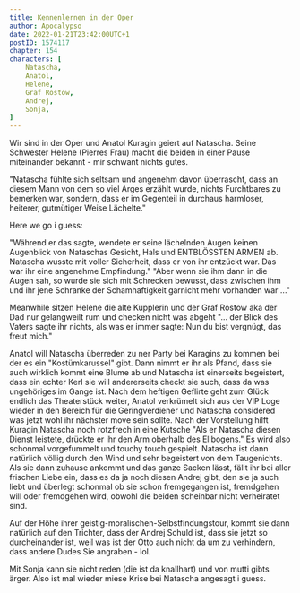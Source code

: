 ```yaml
---
title: Kennenlernen in der Oper
author: Apocalypso
date: 2022-01-21T23:42:00UTC+1
postID: 1574117
chapter: 154
characters: [ 
    Natascha, 
    Anatol,
    Helene,
    Graf Rostow,
    Andrej,
    Sonja,
]
---
```

Wir sind in der Oper und Anatol Kuragin geiert auf Natascha. Seine Schwester Helene (Pierres Frau) macht die beiden in einer Pause miteinander bekannt - mir schwant nichts gutes.

"Natascha fühlte sich seltsam und angenehm davon überrascht, dass an diesem Mann von dem so viel Arges erzählt wurde, nichts Furchtbares zu bemerken war, sondern, dass er im Gegenteil in durchaus harmloser, heiterer, gutmütiger Weise Lächelte."

Here we go i guess:

"Während er das sagte, wendete er seine lächelnden Augen keinen Augenblick von Nataschas Gesicht, Hals und ENTBLÖSSTEN ARMEN ab. Natascha wusste mit voller Sicherheit, dass er von ihr entzückt war. Das war ihr eine angenehme Empfindung." "Aber wenn sie ihm dann in die Augen sah, so wurde sie sich mit Schrecken bewusst, dass zwischen ihm und ihr jene Schranke der Schamhaftigkeit garnicht mehr vorhanden war ..." 

Meanwhile sitzen Helene die alte Kupplerin und der Graf Rostow aka der Dad nur gelangweilt rum und checken nicht was abgeht "... der Blick des Vaters sagte ihr nichts, als was er immer sagte: Nun du bist vergnügt, das freut mich."

Anatol will Natascha überreden zu ner Party bei Karagins zu kommen bei der es ein "Kostümkarussel" gibt. Dann nimmt er ihr als Pfand, dass sie auch wirklich kommt eine Blume ab und Natascha ist einerseits begeistert, dass ein echter Kerl sie will andererseits checkt sie auch, dass da was ungehöriges im Gange ist. Nach dem heftigen Geflirte geht zum Glück endlich das Theaterstück weiter, Anatol verkrümelt sich aus der VIP Loge wieder in den Bereich für die Geringverdiener und Natascha considered was jetzt wohl ihr nächster move sein sollte. Nach der Vorstellung hilft Kuragin Natascha noch rotzfrech in eine Kutsche "Als er Natascha diesen Dienst leistete, drückte er ihr den Arm oberhalb des Ellbogens." Es wird also schonmal vorgefummelt und touchy touch gespielt. Natascha ist dann natürlich völlig durch den Wind und sehr begeistert von dem Taugenichts. Als sie dann zuhause ankommt und das ganze Sacken lässt, fällt ihr bei aller frischen Liebe ein, dass es da ja noch diesen Andrej gibt, den sie ja auch liebt und überlegt schonmal ob sie schon fremgegangen ist, fremdgehen will oder fremdgehen wird, obwohl die beiden scheinbar nicht verheiratet sind.

Auf der Höhe ihrer geistig-moralischen-Selbstfindungstour, kommt sie dann natürlich auf den Trichter, dass der Andrej Schuld ist, dass sie jetzt so durcheinander ist, weil was ist der Otto auch nicht da um zu verhindern, dass andere Dudes Sie angraben - lol.

Mit Sonja kann sie nicht reden (die ist da knallhart) und von mutti gibts ärger. Also ist mal wieder miese Krise bei Natascha angesagt i guess. 